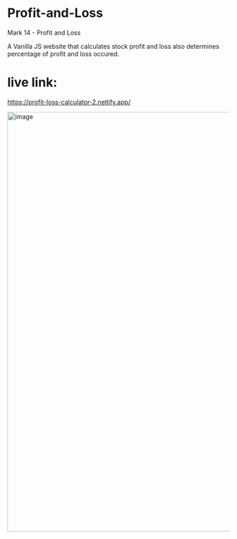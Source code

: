 # Profit-and-Loss
Mark 14 - Profit and Loss

A Vanilla JS website that calculates stock profit and loss also determines percentage of profit and loss occured.

# live link:
https://profit-loss-calculator-2.netlify.app/

<img width="949" alt="image" src="https://user-images.githubusercontent.com/9660782/179009273-7fd050d1-6a0b-4fcd-9d55-4afe3a566fb0.png">
